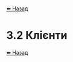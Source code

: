 <a href="javascript:void(0)" onclick="history.back()">⬅️ Назад</a>

# 3.2 Клієнти

<a href="javascript:void(0)" onclick="history.back()">⬅️ Назад</a>